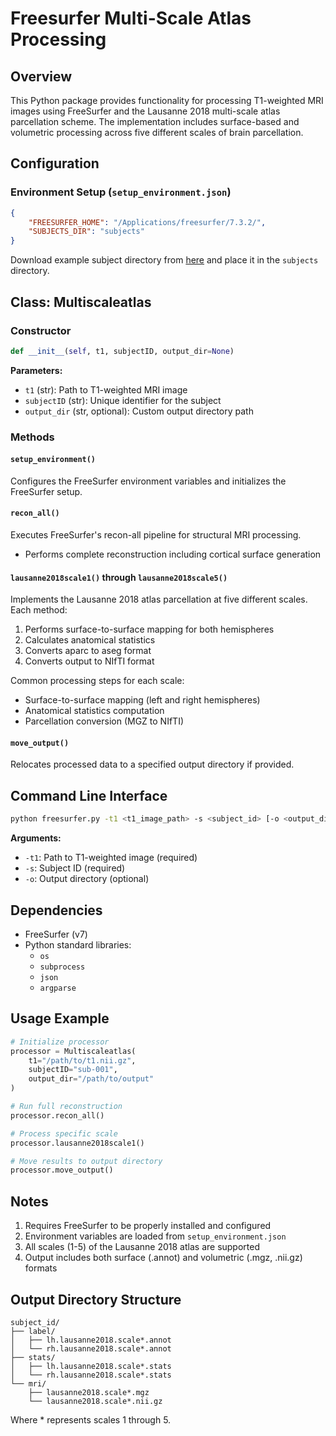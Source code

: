 # Freesurfer Multi-Scale Atlas Processing

## Overview
This Python package provides functionality for processing T1-weighted MRI images using FreeSurfer and the Lausanne 2018 multi-scale atlas parcellation scheme. The implementation includes surface-based and volumetric processing across five different scales of brain parcellation.

## Configuration
### Environment Setup (`setup_environment.json`)
```json
{
    "FREESURFER_HOME": "/Applications/freesurfer/7.3.2/",
    "SUBJECTS_DIR": "subjects"
}
```

Download example subject directory from [here](https://www.dropbox.com/scl/fo/4km2t62of7vq2ojxk6g6t/AOK9sTli7lkXqKK9zADFUV4?rlkey=a5f963omu20x6929k6xnudadx&dl=0) and place it in the `subjects` directory.

## Class: Multiscaleatlas

### Constructor
```python
def __init__(self, t1, subjectID, output_dir=None)
```
**Parameters:**
- `t1` (str): Path to T1-weighted MRI image
- `subjectID` (str): Unique identifier for the subject
- `output_dir` (str, optional): Custom output directory path

### Methods

#### `setup_environment()`
Configures the FreeSurfer environment variables and initializes the FreeSurfer setup.

#### `recon_all()`
Executes FreeSurfer's recon-all pipeline for structural MRI processing.
- Performs complete reconstruction including cortical surface generation

#### `lausanne2018scale1()` through `lausanne2018scale5()`
Implements the Lausanne 2018 atlas parcellation at five different scales. Each method:
1. Performs surface-to-surface mapping for both hemispheres
2. Calculates anatomical statistics
3. Converts aparc to aseg format
4. Converts output to NIfTI format

Common processing steps for each scale:
- Surface-to-surface mapping (left and right hemispheres)
- Anatomical statistics computation
- Parcellation conversion (MGZ to NIfTI)

#### `move_output()`
Relocates processed data to a specified output directory if provided.

## Command Line Interface
```bash
python freesurfer.py -t1 <t1_image_path> -s <subject_id> [-o <output_directory>]
```

**Arguments:**
- `-t1`: Path to T1-weighted image (required)
- `-s`: Subject ID (required)
- `-o`: Output directory (optional)

## Dependencies
- FreeSurfer (v7)
- Python standard libraries:
  - `os`
  - `subprocess`
  - `json`
  - `argparse`

## Usage Example
```python
# Initialize processor
processor = Multiscaleatlas(
    t1="/path/to/t1.nii.gz",
    subjectID="sub-001",
    output_dir="/path/to/output"
)

# Run full reconstruction
processor.recon_all()

# Process specific scale
processor.lausanne2018scale1()

# Move results to output directory
processor.move_output()
```

## Notes
1. Requires FreeSurfer to be properly installed and configured
2. Environment variables are loaded from `setup_environment.json`
3. All scales (1-5) of the Lausanne 2018 atlas are supported
4. Output includes both surface (.annot) and volumetric (.mgz, .nii.gz) formats

## Output Directory Structure
```
subject_id/
├── label/
│   ├── lh.lausanne2018.scale*.annot
│   └── rh.lausanne2018.scale*.annot
├── stats/
│   ├── lh.lausanne2018.scale*.stats
│   └── rh.lausanne2018.scale*.stats
└── mri/
    ├── lausanne2018.scale*.mgz
    └── lausanne2018.scale*.nii.gz
```
Where * represents scales 1 through 5.